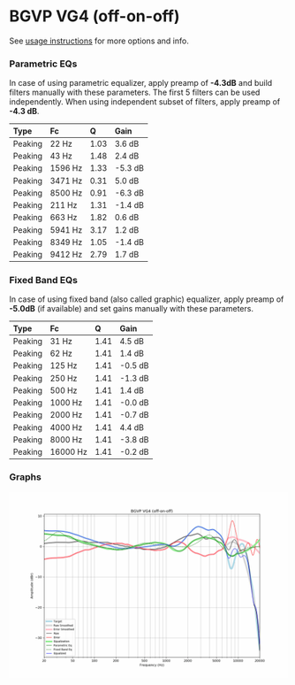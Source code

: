 # BGVP VG4 (off-on-off)
See [usage instructions](https://github.com/jaakkopasanen/AutoEq#usage) for more options and info.

### Parametric EQs
In case of using parametric equalizer, apply preamp of **-4.3dB** and build filters manually
with these parameters. The first 5 filters can be used independently.
When using independent subset of filters, apply preamp of **-4.3 dB**.

| Type    | Fc      |    Q | Gain    |
|:--------|:--------|:-----|:--------|
| Peaking | 22 Hz   | 1.03 | 3.6 dB  |
| Peaking | 43 Hz   | 1.48 | 2.4 dB  |
| Peaking | 1596 Hz | 1.33 | -5.3 dB |
| Peaking | 3471 Hz | 0.31 | 5.0 dB  |
| Peaking | 8500 Hz | 0.91 | -6.3 dB |
| Peaking | 211 Hz  | 1.31 | -1.4 dB |
| Peaking | 663 Hz  | 1.82 | 0.6 dB  |
| Peaking | 5941 Hz | 3.17 | 1.2 dB  |
| Peaking | 8349 Hz | 1.05 | -1.4 dB |
| Peaking | 9412 Hz | 2.79 | 1.7 dB  |

### Fixed Band EQs
In case of using fixed band (also called graphic) equalizer, apply preamp of **-5.0dB**
(if available) and set gains manually with these parameters.

| Type    | Fc       |    Q | Gain    |
|:--------|:---------|:-----|:--------|
| Peaking | 31 Hz    | 1.41 | 4.5 dB  |
| Peaking | 62 Hz    | 1.41 | 1.4 dB  |
| Peaking | 125 Hz   | 1.41 | -0.5 dB |
| Peaking | 250 Hz   | 1.41 | -1.3 dB |
| Peaking | 500 Hz   | 1.41 | 1.4 dB  |
| Peaking | 1000 Hz  | 1.41 | -0.0 dB |
| Peaking | 2000 Hz  | 1.41 | -0.7 dB |
| Peaking | 4000 Hz  | 1.41 | 4.4 dB  |
| Peaking | 8000 Hz  | 1.41 | -3.8 dB |
| Peaking | 16000 Hz | 1.41 | -0.2 dB |

### Graphs
![](./BGVP%20VG4%20(off-on-off).png)
